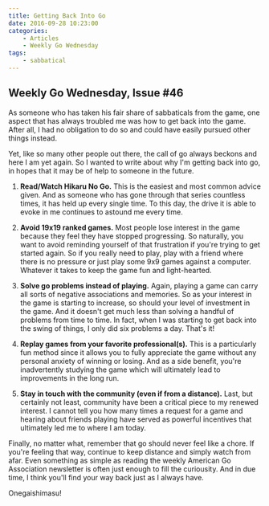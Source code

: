 ```yaml
---
title: Getting Back Into Go
date: 2016-09-28 10:23:00
categories:
	- Articles
	- Weekly Go Wednesday
tags:
	- sabbatical
---
```


## Weekly Go Wednesday, Issue #46

As someone who has taken his fair share of sabbaticals from the game, one aspect that has always troubled me was how to get back into the game. After all, I had no obligation to do so and could have easily pursued other things instead.

Yet, like so many other people out there, the call of go always beckons and here I am yet again. So I wanted to write about why I'm getting back into go, in hopes that it may be of help to someone in the future.

<!-- more -->

1. **Read/Watch Hikaru No Go.** This is the easiest and most common advice given. And as someone who has gone through that series countless times, it has held up every single time. To this day, the drive it is able to evoke in me continues to astound me every time.

2. **Avoid 19x19 ranked games.** Most people lose interest in the game because they feel they have stopped progressing. So naturally, you want to avoid reminding yourself of that frustration if you're trying to get started again. So if you really need to play, play with a friend where there is no pressure or just play some 9x9 games against a computer. Whatever it takes to keep the game fun and light-hearted.

3. **Solve go problems instead of playing.** Again, playing a game can carry all sorts of negative associations and memories. So as your interest in the game is starting to increase, so should your level of investment in the game. And it doesn't get much less than solving a handful of problems from time to time. In fact, when I was starting to get back into the swing of things, I only did six problems a day. That's it!

4. **Replay games from your favorite professional(s).** This is a particularly fun method since it allows you to fully appreciate the game without any personal anxiety of winning or losing. And as a side benefit, you're inadvertently studying the game which will ultimately lead to improvements in the long run.

5. **Stay in touch with the community (even if from a distance).** Last, but certainly not least, community have been a critical piece to my renewed interest. I cannot tell you how many times a request for a game and hearing about friends playing have served as powerful incentives that ultimately led me to where I am today.

Finally, no matter what, remember that go should never feel like a chore. If you're feeling that way, continue to keep distance and simply watch from afar. Even something as simple as reading the weekly American Go Association newsletter is often just enough to fill the curiousity. And in due time, I think you'll find your way back just as I always have.

Onegaishimasu!

